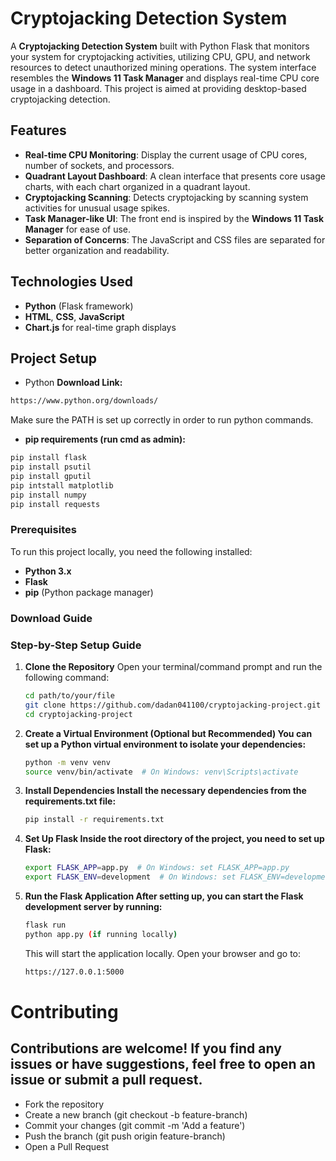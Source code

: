# Cryptojacking Detection System

A **Cryptojacking Detection System** built with Python Flask that monitors your system for cryptojacking activities, utilizing CPU, GPU, and network resources to detect unauthorized mining operations. The system interface resembles the **Windows 11 Task Manager** and displays real-time CPU core usage in a dashboard. This project is aimed at providing desktop-based cryptojacking detection.

## Features
- **Real-time CPU Monitoring**: Display the current usage of CPU cores, number of sockets, and processors.
- **Quadrant Layout Dashboard**: A clean interface that presents core usage charts, with each chart organized in a quadrant layout.
- **Cryptojacking Scanning**: Detects cryptojacking by scanning system activities for unusual usage spikes.
- **Task Manager-like UI**: The front end is inspired by the **Windows 11 Task Manager** for ease of use.
- **Separation of Concerns**: The JavaScript and CSS files are separated for better organization and readability.

## Technologies Used
- **Python** (Flask framework)
- **HTML**, **CSS**, **JavaScript** 
- **Chart.js** for real-time graph displays

## Project Setup
- Python
**Download Link:**
```bash
https://www.python.org/downloads/
```
Make sure the PATH is set up correctly in order to run python commands.
- **pip requirements (run cmd as admin):**
```bash
pip install flask
pip install psutil
pip install gputil
pip intstall matplotlib
pip install numpy
pip install requests
```

### Prerequisites
To run this project locally, you need the following installed:
- **Python 3.x**
- **Flask**
- **pip** (Python package manager)

### Download Guide


### Step-by-Step Setup Guide

1. **Clone the Repository**
   Open your terminal/command prompt and run the following command:
   ```bash
   cd path/to/your/file
   git clone https://github.com/dadan041100/cryptojacking-project.git
   cd cryptojacking-project
   ```
2. **Create a Virtual Environment (Optional but Recommended) You can set up a Python virtual environment to isolate your dependencies:**
   ```bash
   python -m venv venv
   source venv/bin/activate  # On Windows: venv\Scripts\activate
   ```
3. **Install Dependencies Install the necessary dependencies from the requirements.txt file:**
   ```bash
   pip install -r requirements.txt
   ```
4. **Set Up Flask Inside the root directory of the project, you need to set up Flask:**
   ```bash
   export FLASK_APP=app.py  # On Windows: set FLASK_APP=app.py
   export FLASK_ENV=development  # On Windows: set FLASK_ENV=development
   ```
5. **Run the Flask Application After setting up, you can start the Flask development server by running:**
   ```bash
   flask run
   python app.py (if running locally)
   ```
   This will start the application locally. Open your browser and go to:
   ```bash
   https://127.0.0.1:5000
   ```

# Contributing
## Contributions are welcome! If you find any issues or have suggestions, feel free to open an issue or submit a pull request.

- Fork the repository
- Create a new branch (git checkout -b feature-branch)
- Commit your changes (git commit -m 'Add a feature')
- Push the branch (git push origin feature-branch)
- Open a Pull Request

   
